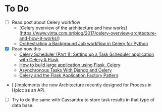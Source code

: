 # To Do
- [ ] Read post about Celery workflow  
    - [Celery overview of the architecture and how works] (https://www.vinta.com.br/blog/2017/celery-overview-archtecture-and-how-it-works/)
    - [Orchestrating a Background Job workflow in Celery for Python](https://www.toptal.com/python/orchestrating-celery-python-background-jobs) 
- [X] Read now this 
    - [Celery Scheduler (Part 1): Setting up a Task Scheduler application with Celery & Flask](https://medium.com/@channeng/setting-up-a-task-scheduler-application-with-celery-flask-part-1-8652265050dc)
    - [How to build large application using Flask, Celery](https://medium.com/@neerajshukla1911/how-to-build-large-application-using-flask-celery-5cc7d560b73e)
    - [Asynchronous Tasks With Django and Celery](https://realpython.com/asynchronous-tasks-with-django-and-celery/#celery-tasks)
    - [Celery and the Flask Application Factory Pattern](https://blog.miguelgrinberg.com/post/celery-and-the-flask-application-factory-pattern)
- [ ]Implements the new Architecture recently designed for Process in Hpicc   as an API. 
- [ ] Try to do the same with Cassandra to store task results in that type of data base.
    